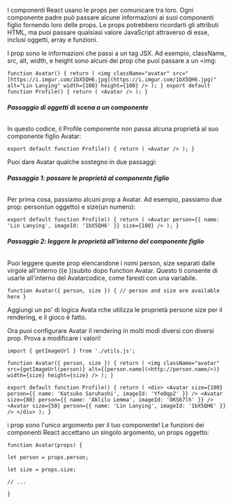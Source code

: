 I componenti React usano le props per comunicare tra loro. Ogni componente padre può passare alcune informazioni ai suoi componenti figlio fornendo loro delle props. Le props potrebbero ricordarti gli attributi HTML, ma puoi passare qualsiasi valore JavaScript attraverso di esse, inclusi oggetti, array e funzioni.

I prop sono le informazioni che passi a un tag JSX. Ad esempio, className, src, alt, width, e height sono alcuni dei prop che puoi passare a un <img:


`function Avatar() { return ( <img className="avatar" src="[https://i.imgur.com/1bX5QH6.jpg](https://i.imgur.com/1bX5QH6.jpg)" alt="Lin Lanying" width={100} height={100} /> ); }
export default function Profile() { return ( <Avatar /> ); }`

###### **Passaggio di oggetti di scena a un componente**

In questo codice, il Profile componente non passa alcuna proprietà al suo componente figlio Avatar:

`export default function Profile() { return ( <Avatar /> ); }`

Puoi dare Avatar qualche sostegno in due passaggi:

###### **Passaggio 1: passare le proprietà al componente figlio**

Per prima cosa, passiamo alcuni prop a Avatar. Ad esempio, passiamo due prop: person(un oggetto) e size(un numero):

`export default function Profile() { return ( <Avatar person={{ name: 'Lin Lanying', imageId: '1bX5QH6' }} size={100} /> ); }`

###### **Passaggio 2: leggere le proprietà all'interno del componente figlio**

Puoi leggere queste prop elencandone i nomi person, size separati dalle virgole all'interno ({e })subito dopo function Avatar. Questo ti consente di usarle all'interno del Avatarcodice, come faresti con una variabile.

`function Avatar({ person, size }) { // person and size are available here }`

Aggiungi un po' di logica Avata rche utilizza le proprietà persone size per il rendering, e il gioco è fatto.

Ora puoi configurare Avatar il rendering in molti modi diversi con diversi prop. Prova a modificare i valori!

`import { getImageUrl } from './utils.js';`

`function Avatar({ person, size }) { return ( <img className="avatar" src={getImageUrl(person)} alt={[person.name](<http://person.name/>)} width={size} height={size} /> ); }`

`export default function Profile() { return ( <div> <Avatar size={100} person={{ name: 'Katsuko Saruhashi', imageId: 'YfeOqp2' }} /> <Avatar size={80} person={{ name: 'Aklilu Lemma', imageId: 'OKS67lh' }} /> <Avatar size={50} person={{ name: 'Lin Lanying', imageId: '1bX5QH6' }} /> </div> ); }`

i prop sono l'unico argomento per il tuo componente! Le funzioni dei componenti React accettano un singolo argomento, un props oggetto:

`function Avatar(props) {`

`let person = props.person;`

`let size = props.size;`

`// ...`

`}` 




